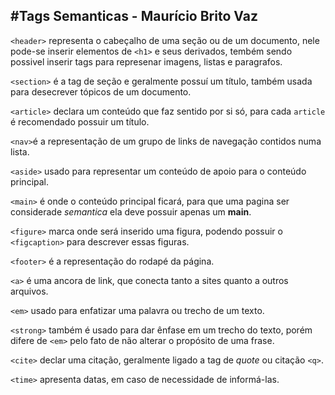 ﻿#Tags Semanticas - Maurício Brito Vaz
---
`<header>` representa o cabeçalho de uma seção ou de um documento, nele pode-se inserir elementos de `<h1>` e seus derivados, tembém sendo possivel inserir tags para represenar imagens, listas e paragrafos.

`<section>` é a tag de seção e geralmente possuí um título, também usada para desecrever tópicos de um documento.

`<article>` declara um conteúdo que faz sentido por si só, para cada `article` é recomendado possuir um título.

`<nav>`é a representação de um grupo de links de navegação contidos numa lista.

`<aside>` usado para representar um conteúdo de apoio para o conteúdo principal.

`<main>` é onde o conteúdo principal ficará, para que uma pagina ser considerade *semantica* ela deve possuir apenas um **main**.

`<figure>` marca onde será inserido uma figura, podendo possuir o `<figcaption>` para descrever essas figuras.

`<footer>` é a representação do rodapé da página.

`<a>` é uma ancora de link, que conecta tanto a sites quanto a outros arquivos.

`<em>` usado para enfatizar uma palavra ou trecho de um texto.

`<strong>` também é usado para dar ênfase em um trecho do texto, porém difere de `<em>` pelo fato de não alterar o propósito de uma frase.

`<cite>` declar uma citação, geralmente ligado a tag  de *quote* ou citação `<q>`.

`<time>` apresenta datas, em caso de necessidade de informá-las.


